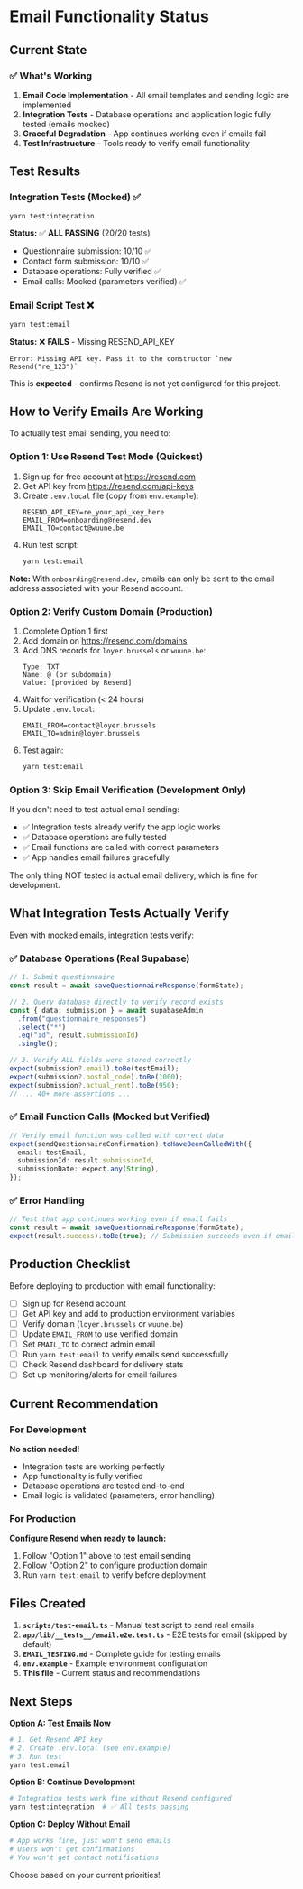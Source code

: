 # Email Functionality Status

## Current State

### ✅ What's Working

1. **Email Code Implementation** - All email templates and sending logic are implemented
2. **Integration Tests** - Database operations and application logic fully tested (emails mocked)
3. **Graceful Degradation** - App continues working even if emails fail
4. **Test Infrastructure** - Tools ready to verify email functionality

## Test Results

### Integration Tests (Mocked) ✅

```bash
yarn test:integration
```

**Status:** ✅ **ALL PASSING** (20/20 tests)

- Questionnaire submission: 10/10 ✅
- Contact form submission: 10/10 ✅
- Database operations: Fully verified ✅
- Email calls: Mocked (parameters verified) ✅

### Email Script Test ❌

```bash
yarn test:email
```

**Status:** ❌ **FAILS** - Missing RESEND_API_KEY

```
Error: Missing API key. Pass it to the constructor `new Resend("re_123")`
```

This is **expected** - confirms Resend is not yet configured for this project.

## How to Verify Emails Are Working

To actually test email sending, you need to:

### Option 1: Use Resend Test Mode (Quickest)

1. Sign up for free account at https://resend.com
2. Get API key from https://resend.com/api-keys
3. Create `.env.local` file (copy from `env.example`):
   ```env
   RESEND_API_KEY=re_your_api_key_here
   EMAIL_FROM=onboarding@resend.dev
   EMAIL_TO=contact@wuune.be
   ```
4. Run test script:
   ```bash
   yarn test:email
   ```

**Note:** With `onboarding@resend.dev`, emails can only be sent to the email address associated with your Resend account.

### Option 2: Verify Custom Domain (Production)

1. Complete Option 1 first
2. Add domain on https://resend.com/domains
3. Add DNS records for `loyer.brussels` or `wuune.be`:
   ```
   Type: TXT
   Name: @ (or subdomain)
   Value: [provided by Resend]
   ```
4. Wait for verification (< 24 hours)
5. Update `.env.local`:
   ```env
   EMAIL_FROM=contact@loyer.brussels
   EMAIL_TO=admin@loyer.brussels
   ```
6. Test again:
   ```bash
   yarn test:email
   ```

### Option 3: Skip Email Verification (Development Only)

If you don't need to test actual email sending:

- ✅ Integration tests already verify the app logic works
- ✅ Database operations are fully tested
- ✅ Email functions are called with correct parameters
- ✅ App handles email failures gracefully

The only thing NOT tested is actual email delivery, which is fine for development.

## What Integration Tests Actually Verify

Even with mocked emails, integration tests verify:

### ✅ Database Operations (Real Supabase)

```typescript
// 1. Submit questionnaire
const result = await saveQuestionnaireResponse(formState);

// 2. Query database directly to verify record exists
const { data: submission } = await supabaseAdmin
  .from("questionnaire_responses")
  .select("*")
  .eq("id", result.submissionId)
  .single();

// 3. Verify ALL fields were stored correctly
expect(submission?.email).toBe(testEmail);
expect(submission?.postal_code).toBe(1000);
expect(submission?.actual_rent).toBe(950);
// ... 40+ more assertions ...
```

### ✅ Email Function Calls (Mocked but Verified)

```typescript
// Verify email function was called with correct data
expect(sendQuestionnaireConfirmation).toHaveBeenCalledWith({
  email: testEmail,
  submissionId: result.submissionId,
  submissionDate: expect.any(String),
});
```

### ✅ Error Handling

```typescript
// Test that app continues working even if email fails
const result = await saveQuestionnaireResponse(formState);
expect(result.success).toBe(true); // Submission succeeds even if email fails
```

## Production Checklist

Before deploying to production with email functionality:

- [ ] Sign up for Resend account
- [ ] Get API key and add to production environment variables
- [ ] Verify domain (`loyer.brussels` or `wuune.be`)
- [ ] Update `EMAIL_FROM` to use verified domain
- [ ] Set `EMAIL_TO` to correct admin email
- [ ] Run `yarn test:email` to verify emails send successfully
- [ ] Check Resend dashboard for delivery stats
- [ ] Set up monitoring/alerts for email failures

## Current Recommendation

### For Development

**No action needed!**

- Integration tests are working perfectly
- App functionality is fully verified
- Database operations are tested end-to-end
- Email logic is validated (parameters, error handling)

### For Production

**Configure Resend when ready to launch:**

1. Follow "Option 1" above to test email sending
2. Follow "Option 2" to configure production domain
3. Run `yarn test:email` to verify before deployment

## Files Created

1. **`scripts/test-email.ts`** - Manual test script to send real emails
2. **`app/lib/__tests__/email.e2e.test.ts`** - E2E tests for email (skipped by default)
3. **`EMAIL_TESTING.md`** - Complete guide for testing emails
4. **`env.example`** - Example environment configuration
5. **This file** - Current status and recommendations

## Next Steps

**Option A: Test Emails Now**

```bash
# 1. Get Resend API key
# 2. Create .env.local (see env.example)
# 3. Run test
yarn test:email
```

**Option B: Continue Development**

```bash
# Integration tests work fine without Resend configured
yarn test:integration  # ✅ All tests passing
```

**Option C: Deploy Without Email**

```bash
# App works fine, just won't send emails
# Users won't get confirmations
# You won't get contact notifications
```

Choose based on your current priorities!
